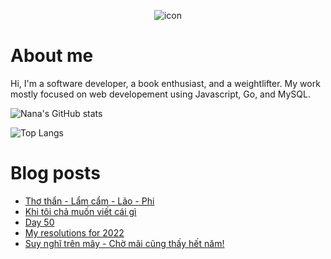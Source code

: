 <p align="center">
 <img width="auto" src="https://res.cloudinary.com/japananh/image/upload/v1638498299/Group_7_ltvipi.png" align="center" alt="icon" />
</p>

# About me

Hi, I'm a software developer, a book enthusiast, and a weightlifter. My work mostly focused on web developement using Javascript, Go, and MySQL.

![Nana's GitHub stats](https://github-readme-stats.vercel.app/api?username=japananh&theme=buefy&show_icons=true)

![Top Langs](https://github-readme-stats.vercel.app/api/top-langs/?username=japananh&layout=compact)

# Blog posts
<!-- BLOG-POST-LIST:START -->
- [Thơ thẩn - Lẩm cẩm - Lão - Phi](https://nanacoder.hashnode.dev/tho-than-lam-cam-lao-phi)
- [Khi tôi chả muốn viết cái gì](https://nanacoder.hashnode.dev/khi-toi-cha-muon-viet-cai-gi)
- [Day 50](https://nanacoder.hashnode.dev/day-50)
- [My resolutions for 2022](https://nanacoder.hashnode.dev/my-resolutions-for-2022)
- [Suy nghĩ trên mây - Chờ mãi cũng thấy hết năm!](https://nanacoder.hashnode.dev/suy-nghi-tren-may-cho-mai-cung-thay-het-nam)
<!-- BLOG-POST-LIST:END -->
